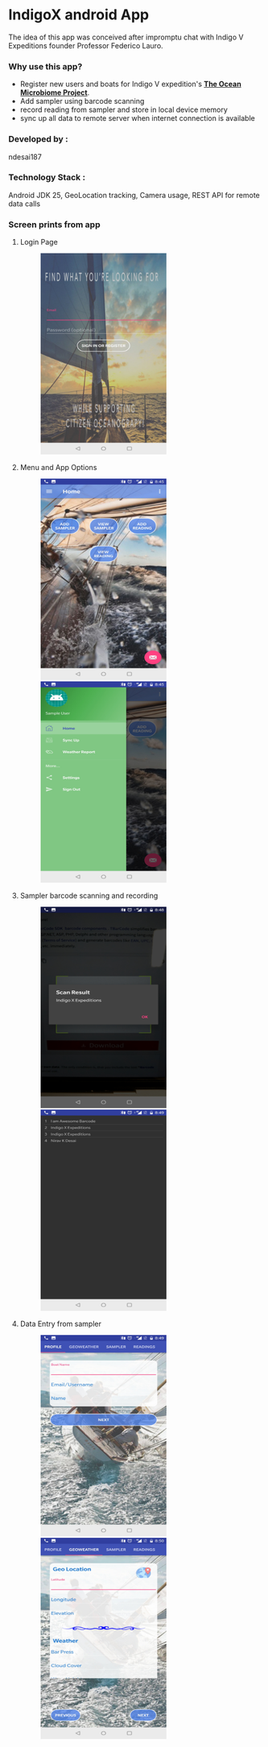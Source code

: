 # IndigoX android App

The idea of this app was conceived after impromptu chat with Indigo V Expeditions 
founder Professor Federico Lauro.

### Why use this app?
* Register new users and boats for Indigo V expedition's [**The Ocean Microbiome Project**](http://www.indigovexpeditions.org/the-ocean-microbiome-project/).
* Add sampler using barcode scanning
* record reading from sampler and store in local device memory
* sync up all data to remote server when internet connection is available

### Developed by : 
ndesai187

### Technology Stack : 
Android JDK 25, GeoLocation tracking, Camera usage, REST API for remote data calls

### Screen prints from app
1. Login Page

   <img src="https://github.com/ndesai187/indigoX/blob/master/pictures/loginPage.jpg" width="250" height="400" hspace="40">
   
2. Menu and App Options

   <img src="https://github.com/ndesai187/indigoX/blob/master/pictures/menuPage.jpg" width="250" height="400" hspace="40">
   <img src="https://github.com/ndesai187/indigoX/blob/master/pictures/appOptions.jpg" width="250" height="400" hspace="40">
   
3. Sampler barcode scanning and recording

   <img src="https://github.com/ndesai187/indigoX/blob/master/pictures/barCodeScanner.jpg" width="250" height="400" hspace="40">
   <img src="https://github.com/ndesai187/indigoX/blob/master/pictures/scannedDevice.jpg" width="250" height="400" hspace="40">
   
4. Data Entry from sampler

   <img src="https://github.com/ndesai187/indigoX/blob/master/pictures/readingEntry_page1.jpg" width="250" height="400" hspace="40">
   <img src="https://github.com/ndesai187/indigoX/blob/master/pictures/readinEntry_geo.jpg" width="250" height="400" hspace="40">
   